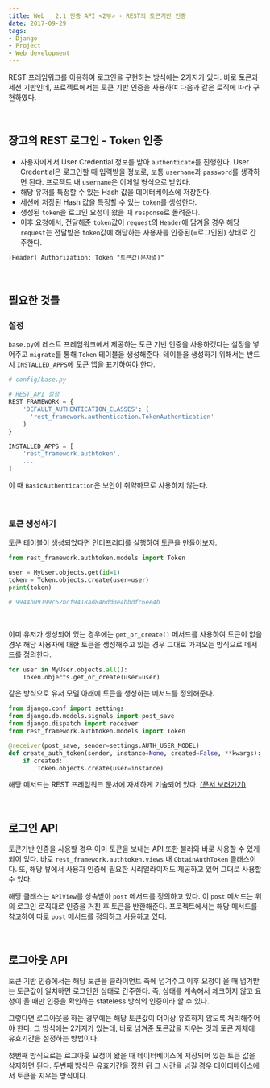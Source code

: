 ```yaml
---
title: Web _ 2.1 인증 API <2부> - REST의 토큰기반 인증
date: 2017-09-29
tags:
- Django
- Project
- Web development
---
```


REST 프레임워크를 이용하여 로그인을 구현하는 방식에는 2가지가 있다. 바로 토큰과 세션 기반인데, 프로젝트에서는 토큰 기반 인증을 사용하여 다음과 같은 로직에 따라 구현하였다.

<br>

## 장고의 REST 로그인 - Token 인증


- 사용자에게서 User Credential 정보를 받아 `authenticate`를 진행한다. User Credential은 로그인할 때 입력받을 정보로, 보통 `username`과 `password`를 생각하면 된다. 프로젝트 내 `username`은 이메일 형식으로 받았다.
- 해당 유저를 특정할 수 있는 Hash 값을 데이터베이스에 저장한다.
- 세션에 저장된 Hash 값을 특정할 수 있는 `token`를 생성한다.
- 생성된 `token`을 로그인 요청이 왔을 때 `response`로 돌려준다.
- 이후 요청에서, 전달해준 `token`값이 `request`의 `Header`에 담겨올 경우 해당 `request`는 전달받은 `token`값에 해당하는 사용자를 인증된(=로그인된) 상태로 간주한다.

```txt
[Header] Authorization: Token "토큰값(문자열)"
```

<br>

## 필요한 것들

### 설정

`base.py`에 레스트 프레임워크에서 제공하는 토큰 기반 인증을 사용하겠다는 설정을 넣어주고 `migrate`를 통해 `Token` 테이블을 생성해준다. 테이블을 생성하기 위해서는 반드시 `INSTALLED_APPS`에 토큰 앱을 표기하여야 한다.


```python
# config/base.py

# REST_API 설정
REST_FRAMEWORK = {
    'DEFAULT_AUTHENTICATION_CLASSES': (
      'rest_framework.authentication.TokenAuthentication'
    )
}

INSTALLED_APPS = [
	'rest_framework.authtoken',
	...
]
```

이 때 `BasicAuthentication`은 보안이 취약하므로 사용하지 않는다.

<br>

### 토큰 생성하기

토큰 테이블이 생성되었다면 인터프리터를 실행하여 토큰을 만들어보자.

```python
from rest_framework.authtoken.models import Token

user = MyUser.objects.get(id=1)
token = Token.objects.create(user=user)
print(token)

# 9944b09199c62bcf9418ad846dd0e4bbdfc6ee4b
```

<br>

이미 유저가 생성되어 있는 경우에는 `get_or_create()` 메서드를 사용하여 토큰이 없을 경우 해당 사용자에 대한 토큰을 생성해주고 있는 경우 그대로 가져오는 방식으로 메서드를 정의한다.

```python
for user in MyUser.objects.all():
	Token.objects.get_or_create(user=user)
```

같은 방식으로 유저 모델 아래에 토큰을 생성하는 메서드를 정의해준다.

```python
from django.conf import settings
from django.db.models.signals import post_save
from django.dispatch import receiver
from rest_framework.authtoken.models import Token

@receiver(post_save, sender=settings.AUTH_USER_MODEL)
def create_auth_token(sender, instance=None, created=False, **kwargs):
    if created:
        Token.objects.create(user=instance)
```

해당 메서드는 REST 프레임워크 문서에 자세하게 기술되어 있다. <a href="http://www.django-rest-framework.org/api-guide/authentication/#tokenauthentication" target="_blank">(문서 보러가기)</a>

<br>

## 로그인 API

토큰기반 인증을 사용할 경우 이미 토큰을 보내는 API 또한 불러와 바로 사용할 수 있게 되어 있다. 바로 `rest_framework.authtoken.views` 내 `ObtainAuthToken` 클래스이다. 또, 해당 뷰에서 사용자 인증에 필요한 시리얼라이저도 제공하고 있어 그대로 사용할 수 있다.

해당 클래스는 `APIView`를 상속받아 `post` 메서드를 정의하고 있다. 이 `post` 메서드는 위의 로그인 로직대로 인증을 거친 후 토큰을 반환해준다. 프로젝트에서는 해당 메서드를 참고하여 따로 `post` 메서드를 정의하고 사용하고 있다.

<br>

## 로그아웃 API

토큰 기반 인증에서는 해당 토큰을 클라이언트 측에 넘겨주고 이후 요청이 올 때 넘겨받는 토큰값이 일치하면 로그인한 상태로 간주한다. 즉, 상태를 계속해서 체크하지 않고 요청이 올 때만 인증을 확인하는 stateless 방식의 인증이라 할 수 있다.

그렇다면 로그아웃을 하는 경우에는 해당 토큰값이 더이상 유효하지 않도록 처리해주어야 한다. 그 방식에는 2가지가 있는데, 바로 넘겨준 토큰값을 지우는 것과 토큰 자체에 유효기간을 설정하는 방법이다.

첫번째 방식으로는 로그아웃 요청이 왔을 때 데이터베이스에 저장되어 있는 토큰 값을 삭제하면 된다. 두번째 방식은 유효기간을 정한 뒤 그 시간을 넘길 경우 데이터베이스에서 토큰을 지우는 방식이다.

<br>
